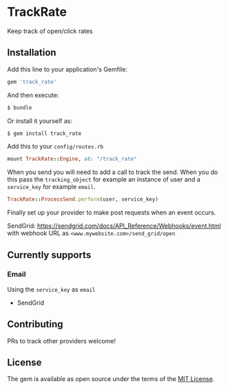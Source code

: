 # TrackRate
Keep track of open/click rates

## Installation
Add this line to your application's Gemfile:

```ruby
gem 'track_rate'
```

And then execute:
```bash
$ bundle
```

Or install it yourself as:
```bash
$ gem install track_rate
```

Add this to your `config/routes.rb`
```ruby
mount TrackRate::Engine, at: "/track_rate"
```

When you send you will need to add a call to track the send. When you do this pass the `tracking_object` for example an instance of user and a `service_key` for example `email`.
```ruby
TrackRate::ProcessSend.perform(user, service_key)
```

Finally set up your provider to make post requests when an event occurs.

SendGrid: https://sendgrid.com/docs/API_Reference/Webhooks/event.html with webhook URL as `<www.mywebsite.com>/send_grid/open`

## Currently supports

### Email

Using the `service_key` as `email`

- SendGrid

## Contributing
PRs to track other providers welcome!

## License
The gem is available as open source under the terms of the [MIT License](http://opensource.org/licenses/MIT).
